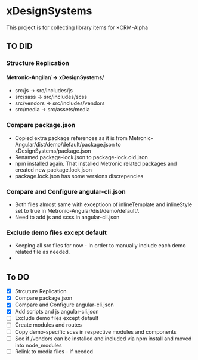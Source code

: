 # xDesignSystems

This project is for collecting library items for ×CRM-Alpha

## TO DID
### Structure Replication 
#### Metronic-Angilar/ -> xDesignSystems/
* src/js -> src/includes/js
* src/sass -> src/includes/scss
* src/vendors -> src/includes/vendors
* src/media -> src/assets/media
### Compare package.json
* Copied extra package references as it is from Metronic-Angular/dist/demo/default/package.json to xDesignSystems/package.json
* Renamed package-lock.json to package-lock.old.json
* npm installed again. That installed Metronic related packages and created new package.lock.json
* package.lock.json has some versions discrepencies 
### Compare and Configure angular-cli.json
* Both files almost same with exceptioon of inlineTemplate and inlineStyle set to true in Metronic-Angular/dist/demo/default/.
* Need to add js and scss in angular-cli.json
### Exclude demo files except default
* Keeping all src files for now - In order to manually include each demo related file as needed.
* 


## To DO
- [x] Strcuture Replication
- [x] Compare package.json
- [x] Compare and Configure angular-cli.json
- [x] Add scripts and js angular-cli.json
- [ ] Exclude demo files except default
- [ ] Create modules and routes
- [ ] Copy demo-specific scss in respective modules and components
- [ ] See if /vendors can be installed and included via npm install and moved into node_modules
- [ ] Relink to media files - if needed
